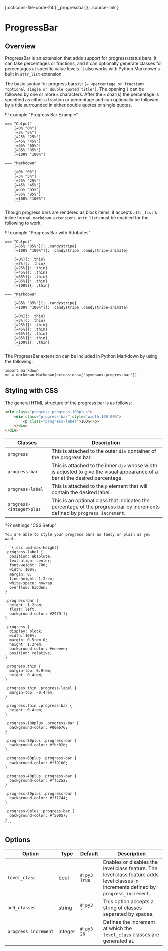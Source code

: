 [:octicons-file-code-24:][_progressbar]{: .source-link }

# ProgressBar

## Overview

ProgressBar is an extension that adds support for progress/status bars.  It can take percentages or fractions, and it
can optionally generate classes for percentages at specific value levels.  It also works with Python Markdown's built
in `attr_list` extension.

The basic syntax for progress bars is: `[= <percentage or fraction> "optional single or double quoted title"]`.  The
opening `[` can be followed by one or more `=` characters. After the `=` char(s) the percentage is specified as either
a fraction or percentage and can optionally be followed by a title surrounded in either double quotes or single
quotes.

!!! example "Progress Bar Example"

    === "Output"
        [=0% "0%"]
        [=5% "5%"]
        [=25% "25%"]
        [=45% "45%"]
        [=65% "65%"]
        [=85% "85%"]
        [=100% "100%"]

    === "Markdown"
        ```
        [=0% "0%"]
        [=5% "5%"]
        [=25% "25%"]
        [=45% "45%"]
        [=65% "65%"]
        [=85% "85%"]
        [=100% "100%"]
        ```

Though progress bars are rendered as block items, it accepts `attr_list`'s inline format.
`markdown.extensions.attr_list` must be enabled for the following to work.

!!! example "Progress Bar with Attributes"

    === "Output"
        [=85% "85%"]{: .candystripe}
        [=100% "100%"]{: .candystripe .candystripe-animate}

        [=0%]{: .thin}
        [=5%]{: .thin}
        [=25%]{: .thin}
        [=45%]{: .thin}
        [=65%]{: .thin}
        [=85%]{: .thin}
        [=100%]{: .thin}

    === "Markdown"
        ```
        [=85% "85%"]{: .candystripe}
        [=100% "100%"]{: .candystripe .candystripe-animate}

        [=0%]{: .thin}
        [=5%]{: .thin}
        [=25%]{: .thin}
        [=45%]{: .thin}
        [=65%]{: .thin}
        [=85%]{: .thin}
        [=100%]{: .thin}
        ```

The ProgressBar extension can be included in Python Markdown by using the following:

```py3
import markdown
md = markdown.Markdown(extensions=['pymdownx.progressbar'])
```

## Styling with CSS

The general HTML structure of the progress bar is as follows:

```html
<div class="progress progress-100plus">
    <div class="progress-bar" style="width:100.00%">
        <p class="progress-label">100%</p>
    </div>
</div>
```

Classes                  | Description
------------------------ |------------
`progress`               | This is attached to the outer `div` container of the progress bar.
`progress-bar`           | This is attached to the inner `div` whose width is adjusted to give the visual appearance of a bar at the desired percentage.
`progress-label`         | This is attached to the `p` element that will contain the desired label.
`progress-<integer>plus` | This is an optional class that indicates the percentage of the progress bar by increments defined by `progress_increment`.

??? settings "CSS Setup"

    You are able to style your progress bars as fancy or plain as you want.

    ```{.css .md-max-height}
    .progress-label {
      position: absolute;
      text-align: center;
      font-weight: 700;
      width: 100%;
      margin: 0;
      line-height: 1.2rem;
      white-space: nowrap;
      overflow: hidden;
    }

    .progress-bar {
      height: 1.2rem;
      float: left;
      background-color: #2979ff;
    }

    .progress {
      display: block;
      width: 100%;
      margin: 0.5rem 0;
      height: 1.2rem;
      background-color: #eeeeee;
      position: relative;
    }

    .progress.thin {
      margin-top: 0.9rem;
      height: 0.4rem;
    }

    .progress.thin .progress-label {
      margin-top: -0.4rem;
    }

    .progress.thin .progress-bar {
      height: 0.4rem;
    }

    .progress-100plus .progress-bar {
      background-color: #00e676;
    }

    .progress-80plus .progress-bar {
      background-color: #fbc02d;
    }

    .progress-60plus .progress-bar {
      background-color: #ff9100;
    }

    .progress-40plus .progress-bar {
      background-color: #ff5252;
    }

    .progress-20plus .progress-bar {
      background-color: #ff1744;
    }

    .progress-0plus .progress-bar {
      background-color: #f50057;
    }
    ```

## Options

Option               | Type    | Default      | Description
-------------------- | ------- | ------------ |------------
`level_class`        | bool    | `#!py3 True` | Enables or disables the level class feature.  The level class feature adds level classes in increments defined by `progress_increment`.
`add_classes`        | string  | `#!py3 ''`   | This option accepts a string of classes separated by spaces.
`progress_increment` | integer | `#!py3 20`   | Defines the increment at which the `level_class` classes are generated at.
